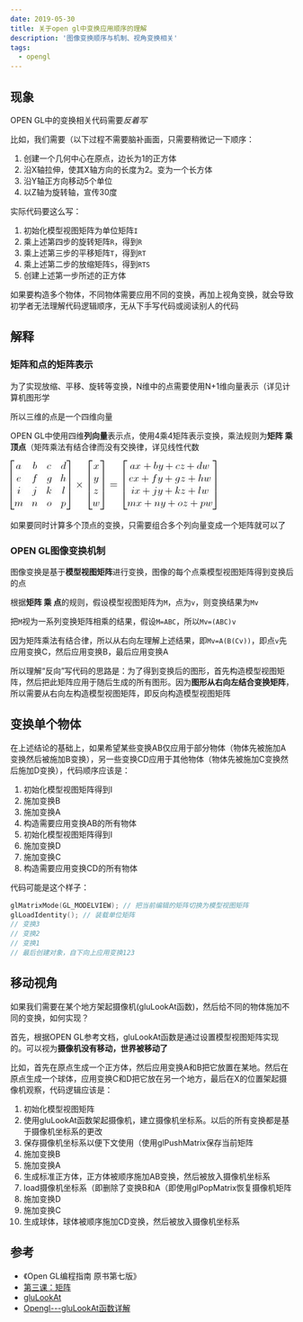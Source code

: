 ```yaml
---
date: 2019-05-30
title: 关于open gl中变换应用顺序的理解
description: '图像变换顺序与机制、视角变换相关'
tags:
  - opengl
---
```


## 现象

OPEN GL中的变换相关代码需要*反着写*

比如，我们需要（以下过程不需要脑补画面，只需要稍微记一下顺序：
1. 创建一个几何中心在原点，边长为1的正方体
2. 沿X轴拉伸，使其X轴方向的长度为2。变为一个长方体
3. 沿Y轴正方向移动5个单位
4. 以Z轴为旋转轴，宣传30度

实际代码要这么写：
1. 初始化模型视图矩阵为单位矩阵`I`
2. 乘上述第四步的旋转矩阵`R`，得到`R`
3. 乘上述第三步的平移矩阵`T`，得到`RT`
4. 乘上述第二步的放缩矩阵`S`，得到`RTS`
5. 创建上述第一步所述的正方体

如果要构造多个物体，不同物体需要应用不同的变换，再加上视角变换，就会导致初学者无法理解代码逻辑顺序，无从下手写代码或阅读别人的代码

## 解释

### 矩阵和点的矩阵表示

为了实现放缩、平移、旋转等变换，N维中的点需要使用N+1维向量表示（详见计算机图形学

所以三维的点是一个四维向量

OPEN GL中使用四维**列向量**表示点，使用4乘4矩阵表示变换，乘法规则为**矩阵 乘 顶点**（矩阵乘法有结合律而没有交换律，详见线性代数

![](./_img/190530-1.jpg)

如果要同时计算多个顶点的变换，只需要组合多个列向量变成一个矩阵就可以了

### OPEN GL图像变换机制

图像变换是基于**模型视图矩阵**进行变换，图像的每个点乘模型视图矩阵得到变换后的点

根据**矩阵 乘 点**的规则，假设模型视图矩阵为`M`，点为`v`，则变换结果为`Mv`

把`M`视为一系列变换矩阵相乘的结果，假设`M=ABC`，所以`Mv=(ABC)v`

因为矩阵乘法有结合律，所以从右向左理解上述结果，即`Mv=A(B(Cv))`，即点`v`先应用变换C，然后应用变换B，最后应用变换A

所以理解“反向”写代码的思路是：为了得到变换后的图形，首先构造模型视图矩阵，然后把此矩阵应用于随后生成的所有图形。因为**图形从右向左结合变换矩阵**，所以需要从右向左构造模型视图矩阵，即反向构造模型视图矩阵

## 变换单个物体

在上述结论的基础上，如果希望某些变换AB仅应用于部分物体（物体先被施加A变换然后被施加B变换），另一些变换CD应用于其他物体（物体先被施加C变换然后施加D变换），代码顺序应该是：

1. 初始化模型视图矩阵得到I
2. 施加变换B
3. 施加变换A
4. 构造需要应用变换AB的所有物体
5. 初始化模型视图矩阵得到I
6. 施加变换D
7. 施加变换C
8. 构造需要应用变换CD的所有物体

代码可能是这个样子：

```cpp
glMatrixMode(GL_MODELVIEW); // 把当前编辑的矩阵切换为模型视图矩阵
glLoadIdentity(); // 装载单位矩阵
// 变换3
// 变换2
// 变换1
// 最后创建对象，自下向上应用变换123
```

## 移动视角

如果我们需要在某个地方架起摄像机(gluLookAt函数)，然后给不同的物体施加不同的变换，如何实现？

首先，根据OPEN GL参考文档，gluLookAt函数是通过设置模型视图矩阵实现的。可以视为**摄像机没有移动，世界被移动了**

比如，首先在原点生成一个正方体，然后应用变换A和B把它放置在某地。然后在原点生成一个球体，应用变换C和D把它放在另一个地方，最后在X的位置架起摄像机观察，代码逻辑应该是：

1. 初始化模型视图矩阵
2. 使用gluLookAt函数架起摄像机，建立摄像机坐标系。以后的所有变换都是基于摄像机坐标系的更改
3. 保存摄像机坐标系以便下文使用（使用glPushMatrix保存当前矩阵
4. 施加变换B
5. 施加变换A
6. 生成标准正方体，正方体被顺序施加AB变换，然后被放入摄像机坐标系
7. load摄像机坐标系（即删除了变换B和A（即使用glPopMatrix恢复摄像机矩阵
8. 施加变换D
9. 施加变换C
10. 生成球体，球体被顺序施加CD变换，然后被放入摄像机坐标系

## 参考

- 《Open GL编程指南 原书第七版》
- [第三课：矩阵](http://www.opengl-tutorial.org/cn/beginners-tutorials/tutorial-3-matrices/)
- [gluLookAt](https://www.khronos.org/registry/OpenGL-Refpages/gl2.1/xhtml/gluLookAt.xml)
- [Opengl---gluLookAt函数详解](https://blog.csdn.net/ivan_ljf/article/details/8764737)